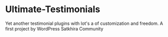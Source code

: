 # Ultimate-Testimonials
Yet another testimonial plugins with lot's a of customization and freedom.
A first project by WordPress Satkhira Community
